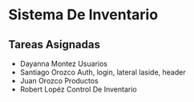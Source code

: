 <h1>Sistema De Inventario</h1>

<h2>Tareas Asignadas</h2>
<ul>
<li>Dayanna Montez Usuarios</li>
<li>Santiago Orozco Auth, login, lateral laside, header</li>
<li>Juan Orozco Productos</li>
<li>Robert Lopéz Control De Inventario</li>
</ul>